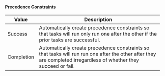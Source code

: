 #### Precedence Constraints

| Value      | Description                                                                                                                                                       |
| ---------- | ----------------------------------------------------------------------------------------------------------------------------------------------------------------- |
| Success    | Automatically create precedence constraints so that tasks will run only run one after the other if the prior tasks are successful.                                |
| Completion | Automatically create precedence constraints so that tasks will run run one after the other after they are completed irregardless of whether they succeed or fail. |
